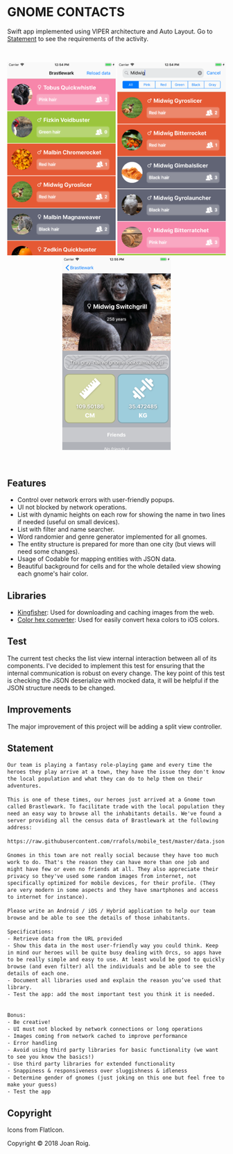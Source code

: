 # GNOME CONTACTS

Swift app implemented using VIPER architecture and Auto Layout. Go to [Statement](#statement) to see the requirements of the activity.

<br>
<p align="center">
<img src="https://raw.githubusercontent.com/joanroig/GnomeContactsVIPER/master/Assets/list.png " width="250">
<img src="https://raw.githubusercontent.com/joanroig/GnomeContactsVIPER/master/Assets/listfilter.png" width="250">
<img src="https://raw.githubusercontent.com/joanroig/GnomeContactsVIPER/master/Assets/detail.png" width="250">
</p>
<br>

## Features

- Control over network errors with user-friendly popups.
- UI not blocked by network operations.
- List with dynamic heights on each row for showing the name in two lines if needed (useful on small devices).
- List with filter and name searcher.
- Word randomier and genre generator implemented for all gnomes.
- The entity structure is prepared for more than one city (but views will need some changes).
- Usage of Codable for mapping entities with JSON data.
- Beautiful background for cells and for the whole detailed view showing each gnome's hair color.

## Libraries

- [Kingfisher](https://github.com/onevcat/Kingfisher): Used for downloading and caching images from the web.
- [Color hex converter](https://stackoverflow.com/questions/1560081/how-can-i-create-a-uicolor-from-a-hex-string): Used for easily convert hexa colors to iOS colors.

## Test

The current test checks the list view internal interaction between all of its components.
I've decided to implement this test for ensuring that the internal communication is robust on every change.
The key point of this test is checking the JSON deserialize with mocked data, it will be helpful if the JSON structure needs to be changed.

## Improvements

The major improvement of this project will be adding a split view controller.

## Statement
```
Our team is playing a fantasy role-playing game and every time the heroes they play arrive at a town, they have the issue they don't know the local population and what they can do to help them on their adventures.

This is one of these times, our heroes just arrived at a Gnome town called Brastlewark. To facilitate trade with the local population they need an easy way to browse all the inhabitants details. We've found a server providing all the census data of Brastlewark at the following address:

https://raw.githubusercontent.com/rrafols/mobile_test/master/data.json

Gnomes in this town are not really social because they have too much work to do. That's the reason they can have more than one job and might have few or even no friends at all. They also appreciate their privacy so they've used some random images from internet, not specifically optimized for mobile devices, for their profile. (They are very modern in some aspects and they have smartphones and access to internet for instance).

Please write an Android / iOS / Hybrid application to help our team browse and be able to see the details of those inhabitants.

Specifications:
- Retrieve data from the URL provided
- Show this data in the most user-friendly way you could think. Keep in mind our heroes will be quite busy dealing with Orcs, so apps have to be really simple and easy to use. At least would be good to quickly browse (and even filter) all the individuals and be able to see the details of each one.
- Document all libraries used and explain the reason you’ve used that library.
- Test the app: add the most important test you think it is needed.


Bonus:
- Be creative!
- UI must not blocked by network connections or long operations
- Images coming from network cached to improve performance
- Error handling
- Avoid using third party libraries for basic functionality (we want to see you know the basics!)
- Use third party libraries for extended functionality
- Snappiness & responsiveness over sluggishness & idleness
- Determine gender of gnomes (just joking on this one but feel free to make your guess)
- Test the app
```

## Copyright

Icons from FlatIcon.

Copyright © 2018 Joan Roig.
